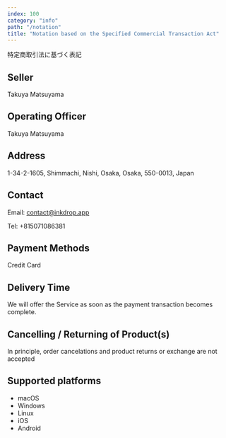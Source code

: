 ```yaml
---
index: 100
category: "info"
path: "/notation"
title: "Notation based on the Specified Commercial Transaction Act"
---
```


特定商取引法に基づく表記

## Seller

Takuya Matsuyama

## Operating Officer

Takuya Matsuyama

## Address

1-34-2-1605, Shimmachi, Nishi, Osaka, Osaka, 550-0013, Japan

## Contact

Email: contact@inkdrop.app

Tel: +815071086381

## Payment Methods

Credit Card

## Delivery Time

We will offer the Service as soon as the payment transaction becomes complete.

## Cancelling / Returning of Product(s)

In principle, order cancelations and product returns or exchange are not accepted

## Supported platforms

- macOS
- Windows
- Linux
- iOS
- Android
